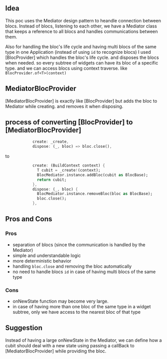 ## Idea

This poc uses the Mediator design pattern to heandle connection between blocs.
Instead of blocs, listening to each other, we have a Mediator class that keeps a reference to all blocs and handles communications between them.

Also for handling the bloc's life cycle and having multi blocs of the same type in one Application (instead of using `id` to recognize blocs) I used [BlocProvider] which handles the bloc's life cycle. and disposes the blocs when needed. so every subtree of widgets can have its bloc of a specific type. and we can access blocs using context traverse. like `BlocProvider.of<T>(context)`

## MediatorBlocProvider

[MediatorBlocProvider] is exactly like [BlocProvider] but adds the bloc to Mediator while creating. and removes it when disposing.

## process of converting [BlocProvider] to [MediatorBlocProvider]

```dart
            create: _create,
            dispose: (_, bloc) => bloc.close(),
```
to 
```dart
            create: (BuildContext context) {
              T cubit = _create!(context);
              BlocMediator.instance.addBloc(cubit as BlocBase);
              return cubit;
            },
            dispose: (_, bloc) {
              BlocMediator.instance.removeBloc(bloc as BlocBase);
              bloc.close();
            },
```

## Pros and Cons

### Pros
- separation of blocs (since the communication is handled by the Mediator)
- simple and understandable logic
- more deterministic behavior
- handling `bloc.close` and removing the bloc automatically
- no need to handle blocs `id` in case of having multi blocs of the same type

### Cons
- onNewState function may become very large.
- in case of having more than one bloc of the same type in a widget subtree, only we have access to the nearest bloc of that type

## Suggestion

Instead of having a large onNewState in the Mediator, we can define how a cubit should deal with a new state using passing a callBack to [MediatorBlocProvider] while providing the bloc.